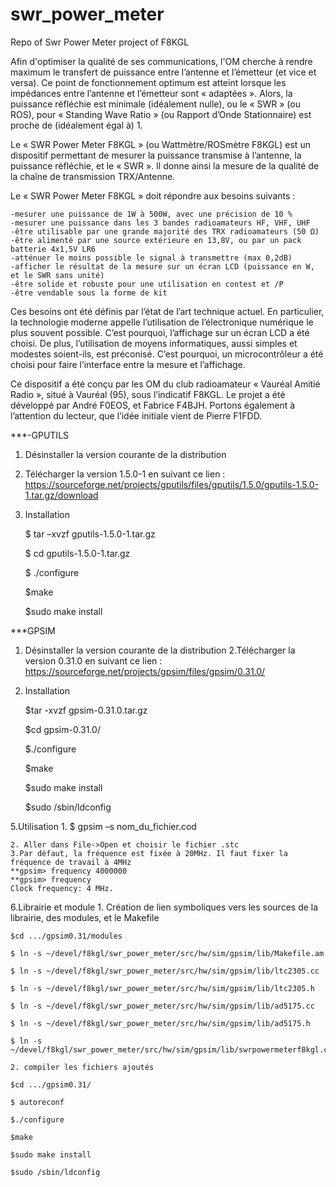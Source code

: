 # swr_power_meter
Repo of Swr Power Meter project of F8KGL

Afin d'optimiser la qualité de ses communications, l'OM cherche à rendre maximum le transfert de puissance entre l’antenne et l’émetteur (et vice et versa). Ce point de fonctionnement optimum est atteint lorsque les impédances entre l’antenne et l’émetteur sont « adaptées ». Alors, la puissance réfléchie est minimale (idéalement nulle), ou le « SWR » (ou ROS), pour « Standing Wave Ratio » (ou Rapport d’Onde Stationnaire) est proche de (idéalement égal à) 1.

Le « SWR Power Meter F8KGL » (ou Wattmètre/ROSmètre F8KGL) est un dispositif permettant de mesurer la puissance transmise à l’antenne, la puissance réfléchie, et le « SWR ». Il donne ainsi la mesure de la qualité de la chaîne de transmission TRX/Antenne.

Le « SWR Power Meter F8KGL » doit répondre aux besoins suivants : 

	-mesurer une puissance de 1W à 500W, avec une précision de 10 %
	-mesurer une puissance dans les 3 bandes radioamateurs HF, VHF, UHF
	-être utilisable par une grande majorité des TRX radioamateurs (50 Ω)
	-être alimenté par une source extérieure en 13,8V, ou par un pack batterie 4x1,5V LR6
	-atténuer le moins possible le signal à transmettre (max 0,2dB)
	-afficher le résultat de la mesure sur un écran LCD (puissance en W, et le SWR sans unité)
	-être solide et robuste pour une utilisation en contest et /P
	-être vendable sous la forme de kit

Ces besoins ont été définis par l’état de l’art technique actuel. En particulier, la technologie moderne appelle l’utilisation de l’électronique numérique le plus souvent possible. C’est pourquoi, l’affichage sur un écran LCD a été choisi. De plus, l’utilisation de moyens informatiques, aussi simples et modestes soient-ils, est préconisé. C’est pourquoi, un microcontrôleur a été choisi pour faire l’interface entre la mesure et l’affichage.

Ce dispositif a été conçu par les OM du club radioamateur « Vauréal Amitié Radio », situé à Vauréal (95), sous l’indicatif F8KGL.
Le projet a été développé par André F0EOS, et Fabrice F4BJH. Portons également à l’attention du lecteur, que l’idée initiale vient de Pierre F1FDD.


***-GPUTILS

1. Désinstaller la version courante de la distribution
2. Télécharger la version 1.5.0-1 en suivant ce lien :
https://sourceforge.net/projects/gputils/files/gputils/1.5.0/gputils-1.5.0-1.tar.gz/download
3. Installation

	$ tar –xvzf gputils-1.5.0-1.tar.gz
	
	$ cd gputils-1.5.0-1.tar.gz
	
	$ ./configure
	
	$make
	
	$sudo make install


***GPSIM
1. Désinstaller la version courante de la distribution
2.Télécharger la version 0.31.0 en suivant ce lien :
https://sourceforge.net/projects/gpsim/files/gpsim/0.31.0/
4. Installation

	$tar -xvzf gpsim-0.31.0.tar.gz
	
	$cd gpsim-0.31.0/
	
	$./configure

	
	$make
	
	$sudo make install
	
	$sudo /sbin/ldconfig


5.Utilisation
	1.
	$ gpsim –s nom_du_fichier.cod
	
	2. Aller dans File->Open et choisir le fichier .stc
	3.Par défaut, la fréquence est fixée à 20MHz. Il faut fixer la fréquence de travail à 4MHz
	**gpsim> frequency 4000000
	**gpsim> frequency
	Clock frequency: 4 MHz.
	
6.Librairie et module
	1. Création de lien symboliques vers les sources de la librairie, des modules, et le Makefile
	
	$cd .../gpsim0.31/modules
	
	$ ln -s ~/devel/f8kgl/swr_power_meter/src/hw/sim/gpsim/lib/Makefile.am
	
	$ ln -s ~/devel/f8kgl/swr_power_meter/src/hw/sim/gpsim/lib/ltc2305.cc
	
	$ ln -s ~/devel/f8kgl/swr_power_meter/src/hw/sim/gpsim/lib/ltc2305.h
	
	$ ln -s ~/devel/f8kgl/swr_power_meter/src/hw/sim/gpsim/lib/ad5175.cc
	
	$ ln -s ~/devel/f8kgl/swr_power_meter/src/hw/sim/gpsim/lib/ad5175.h
	
	$ ln -s ~/devel/f8kgl/swr_power_meter/src/hw/sim/gpsim/lib/swrpowermeterf8kgl.cc

	2. compiler les fichiers ajoutés
	
	$cd .../gpsim0.31/
	
	$ autoreconf
	
	$./configure
	
	$make
	
	$sudo make install
	
	$sudo /sbin/ldconfig
	
